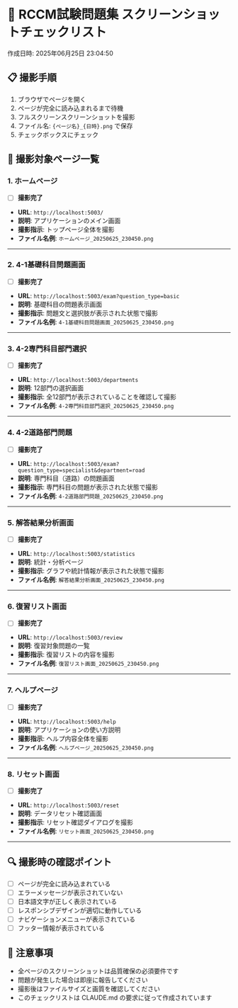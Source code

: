 # 📸 RCCM試験問題集 スクリーンショットチェックリスト

作成日時: 2025年06月25日 23:04:50

## 📋 撮影手順

1. ブラウザでページを開く
2. ページが完全に読み込まれるまで待機
3. フルスクリーンスクリーンショットを撮影
4. ファイル名: `{ページ名}_{日時}.png` で保存
5. チェックボックスにチェック

## 📸 撮影対象ページ一覧

### 1. ホームページ

- [ ] **撮影完了**
- **URL**: `http://localhost:5003/`
- **説明**: アプリケーションのメイン画面
- **撮影指示**: トップページ全体を撮影
- **ファイル名例**: `ホームページ_20250625_230450.png`

---

### 2. 4-1基礎科目問題画面

- [ ] **撮影完了**
- **URL**: `http://localhost:5003/exam?question_type=basic`
- **説明**: 基礎科目の問題表示画面
- **撮影指示**: 問題文と選択肢が表示された状態で撮影
- **ファイル名例**: `4-1基礎科目問題画面_20250625_230450.png`

---

### 3. 4-2専門科目部門選択

- [ ] **撮影完了**
- **URL**: `http://localhost:5003/departments`
- **説明**: 12部門の選択画面
- **撮影指示**: 全12部門が表示されていることを確認して撮影
- **ファイル名例**: `4-2専門科目部門選択_20250625_230450.png`

---

### 4. 4-2道路部門問題

- [ ] **撮影完了**
- **URL**: `http://localhost:5003/exam?question_type=specialist&department=road`
- **説明**: 専門科目（道路）の問題画面
- **撮影指示**: 専門科目の問題が表示された状態で撮影
- **ファイル名例**: `4-2道路部門問題_20250625_230450.png`

---

### 5. 解答結果分析画面

- [ ] **撮影完了**
- **URL**: `http://localhost:5003/statistics`
- **説明**: 統計・分析ページ
- **撮影指示**: グラフや統計情報が表示された状態で撮影
- **ファイル名例**: `解答結果分析画面_20250625_230450.png`

---

### 6. 復習リスト画面

- [ ] **撮影完了**
- **URL**: `http://localhost:5003/review`
- **説明**: 復習対象問題の一覧
- **撮影指示**: 復習リストの内容を撮影
- **ファイル名例**: `復習リスト画面_20250625_230450.png`

---

### 7. ヘルプページ

- [ ] **撮影完了**
- **URL**: `http://localhost:5003/help`
- **説明**: アプリケーションの使い方説明
- **撮影指示**: ヘルプ内容全体を撮影
- **ファイル名例**: `ヘルプページ_20250625_230450.png`

---

### 8. リセット画面

- [ ] **撮影完了**
- **URL**: `http://localhost:5003/reset`
- **説明**: データリセット確認画面
- **撮影指示**: リセット確認ダイアログを撮影
- **ファイル名例**: `リセット画面_20250625_230450.png`

---

## 🔍 撮影時の確認ポイント

- [ ] ページが完全に読み込まれている
- [ ] エラーメッセージが表示されていない
- [ ] 日本語文字が正しく表示されている
- [ ] レスポンシブデザインが適切に動作している
- [ ] ナビゲーションメニューが表示されている
- [ ] フッター情報が表示されている

## 📝 注意事項

- 全ページのスクリーンショットは品質確保の必須要件です
- 問題が発生した場合は即座に報告してください
- 撮影後はファイルサイズと画質を確認してください
- このチェックリストは CLAUDE.md の要求に従って作成されています

